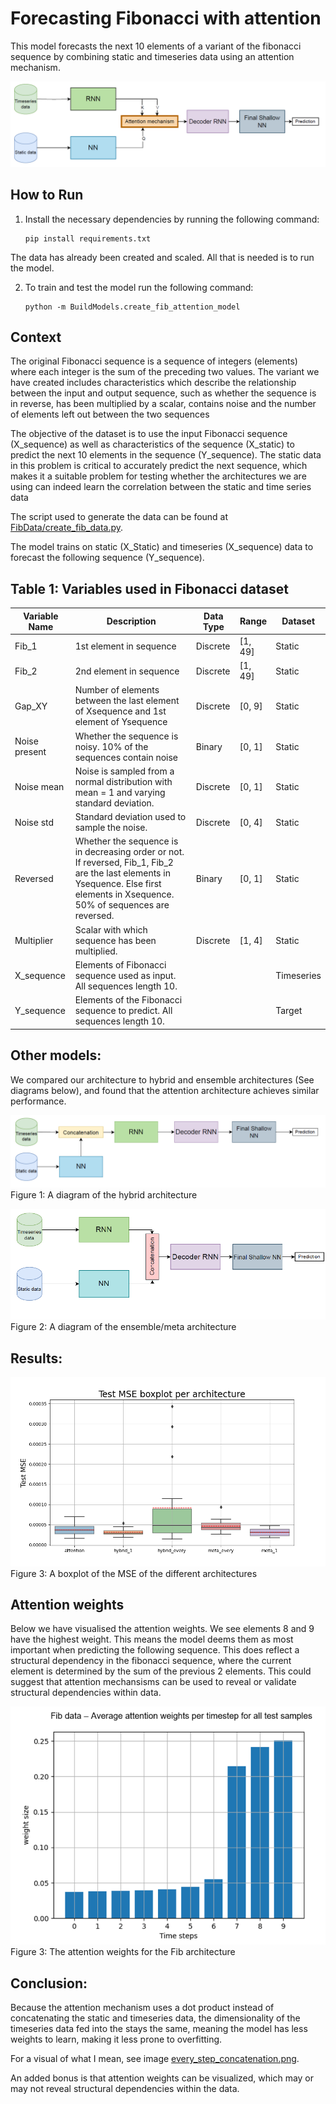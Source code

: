 # Forecasting Fibonacci with attention 

This model forecasts the next 10 elements of a variant of the fibonacci sequence by combining static and timeseries data using an attention mechanism. 

![A diagram of the model architecture](images/att_architecture_diagram.png)




## How to Run

1. Install the necessary dependencies by running the following command:
    ```
    pip install requirements.txt
    ```

The data has already been created and scaled. All that is needed is to run the model.


2. To train and test the model run the following command:
    ```
    python -m BuildModels.create_fib_attention_model
    ```


## Context

The original Fibonacci sequence is
a sequence of integers (elements) where each integer is the sum of the
preceding two values. The variant we have created includes characteristics
which describe the relationship between the input and output sequence,
such as whether the sequence is in reverse, has been multiplied by a
scalar, contains noise and the number of elements left out between the two
sequences

The objective of the dataset is to use the input Fibonacci sequence
(X_sequence) as well as characteristics of the sequence (X_static) to predict the
next 10 elements in the sequence (Y_sequence).
The static data in this problem is critical to accurately predict the
next sequence, which makes it a suitable problem for testing whether the
architectures we are using can indeed learn the correlation between the static
and time series data

The script used to generate the data can be found at [FibData/create_fib_data.py](FibData/create_fib_data.py).

The model trains on static (X_Static) and timeseries (X_sequence) data to forecast the following sequence (Y_sequence). 


## Table 1: Variables used in Fibonacci dataset

| Variable Name | Description | Data Type | Range | Dataset |
|---------------|-------------|-----------|-------|---------|
| Fib_1         | 1st element in sequence | Discrete | [1, 49] | Static |
| Fib_2         | 2nd element in sequence | Discrete | [1, 49] | Static |
| Gap_XY        | Number of elements between the last element of Xsequence and 1st element of Ysequence | Discrete | [0, 9] | Static |
| Noise present | Whether the sequence is noisy. 10% of the sequences contain noise | Binary | [0, 1] | Static |
| Noise mean    | Noise is sampled from a normal distribution with mean = 1 and varying standard deviation. | Discrete | [0, 1] | Static |
| Noise std     | Standard deviation used to sample the noise. | Discrete | [0, 4] | Static |
| Reversed      | Whether the sequence is in decreasing order or not. If reversed, Fib_1, Fib_2 are the last elements in Ysequence. Else first elements in Xsequence. 50% of sequences are reversed. | Binary | [0, 1] | Static |
| Multiplier    | Scalar with which sequence has been multiplied. | Discrete | [1, 4] | Static |
| X_sequence     | Elements of Fibonacci sequence used as input. All sequences length 10. |  | | Timeseries |
| Y_sequence     | Elements of the Fibonacci sequence to predict. All sequences length 10. |  | | Target|




## Other models:

We compared our architecture to hybrid and ensemble architectures (See diagrams below), and found that the attention architecture achieves similar performance. 


![A diagram of the hybrid architecture](images/hybrid_diagram.PNG)
Figure 1: A diagram of the hybrid architecture

![A diagram of the ensemble/meta architecture](images/meta_arch.PNG)
Figure 2: A diagram of the ensemble/meta architecture


## Results:

![A boxplot of the MSE of the different architectures](images/Fib_box_plot_excl_meta_no_seq.png)
Figure 3: A boxplot of the MSE of the different architectures



## Attention weights

Below we have visualised the attention weights. We see elements 8 and 9 have the highest weight. This means the model deems them as most important when predicting the following sequence. This does reflect a structural dependency in the fibonacci sequence, where the current element is determined by the sum of the previous 2 elements.
This could suggest that attention mechansisms can be used to reveal or validate structural dependencies within data. 

![The attention weights for the Fib architecture](images/fib_att_weights.PNG)
Figure 3: The attention weights for the Fib architecture



## Conclusion:

Because the attention mechanism uses a dot product instead of concatenating the static and timeseries data, the dimensionality of the timeseries data fed into the  stays the same, meaning the model has less weights to learn, making it less prone to overfitting. 

For a visual of what I mean, see image [every_step_concatenation.png](images/every_step_concatenation.PNG).

An added bonus is that attention weights can be visualized, which may or may not reveal structural dependencies within the data. 


